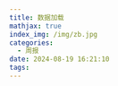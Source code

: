 ```yaml
---
title: 数据加载
mathjax: true
index_img: /img/zb.jpg
categories:
  - 周报
date: 2024-08-19 16:21:10
tags:
---
```

